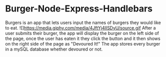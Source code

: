 # Burger-Node-Express-Handlebars
Burgers is an app that lets users input the names of burgers they would like to eat. 
![]https://media.giphy.com/media/4JftYj4lISDyU/source.gif
After a user submits their burger, the app will display the burger on the left side of the page, once the user has eaten it they click
the button and it then shows on the right side of the page as "Devoured It!"
The app stores every burger in a mySQL database whether devoured or not.
